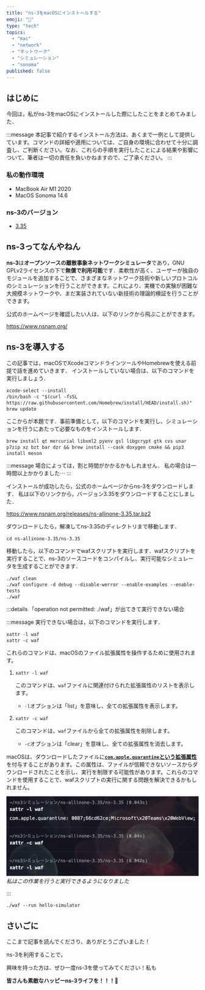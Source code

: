 ```yaml
---
title: "ns-3をmacOSにインストールする"
emoji: "🛜"
type: "tech"
topics:
  - "mac"
  - "network"
  - "ネットワーク"
  - "シミュレーション"
  - "sonoma"
published: false
---
```


## はじめに

今回は，私がns-3をmacOSにインストールした際にしたことをまとめてみました．

:::message
本記事で紹介するインストール方法は、あくまで一例として提供しています。コマンドの詳細や適用については、ご自身の環境に合わせて十分に調査し、ご判断ください。なお、これらの手順を実行したことによる結果や影響について、筆者は一切の責任を負いかねますので、ご了承ください。
:::

### 私の動作環境
- MacBook Air M1 2020
- MacOS Sonoma 14.6

### ns-3のバージョン
- [3.35](https://www.nsnam.org/releases/ns-3-35/)

## ns-3ってなんやねん

**ns-3**は**オープンソースの離散事象ネットワークシミュレータ**であり，GNU GPLv2ライセンスの下で**無償で利用可能**です．柔軟性が高く、ユーザーが独自のモジュールを追加することで、さまざまなネットワーク技術や新しいプロトコルのシミュレーションを行うことができます。これにより、実機での実験が困難な大規模ネットワークや、まだ実装されていない新技術の理論的検証を行うことができます。

公式のホームページを確認したい人は、以下のリンクから飛ぶことができます。

https://www.nsnam.org/

## ns-3を導入する

この記事では，macOSでXcodeコマンドラインツールやHomebrewを使える前提で話を進めていきます．
インストールしていない場合は、以下のコマンドを実行しましょう．

```
xcode-select --install
/bin/bash -c "$(curl -fsSL https://raw.githubusercontent.com/Homebrew/install/HEAD/install.sh)"
brew update
```

ここからが本題です．事前準備として，以下のコマンドを実行し、シミュレーションを行うにあたって必要なものをインストールします．

```
brew install qt mercurial libxml2 pyenv gsl libgcrypt gtk cvs unar p7zip xz bzt bar dzr && brew install --cask doxygen cmake && pip3 install meson
```

:::message
場合によっては，割と時間がかかるかもしれません．
私の場合は一時間以上かかりました⋯
:::

インストールが成功したら，公式のホームページからns-3をダウンロードします．
私は以下のリンクから，バージョン3.35をダウンロードすることにしました．

https://www.nsnam.org/releases/ns-allinone-3.35.tar.bz2

ダウンロードしたら，解凍してns-3.35のディレクトリまで移動します．

```
cd ns-allinone-3.35/ns-3.35
```

移動したら，以下のコマンドでwafスクリプトを実行します．wafスクリプトを実行することで、ns-3のソースコードをコンパイルし、実行可能なシミュレータを生成することができます．

```
./waf clean
./waf configure -d debug --disable-werror --enable-examples --enable-tests
./waf
```

:::details 「operation not permitted: ./waf」が出てきて実行できない場合

:::message
実行できない場合は，以下のコマンドを実行します．

```
xattr -l waf
xattr -c waf
```

これらのコマンドは、macOSのファイル拡張属性を操作するために使用されます。

1. `xattr -l waf`

   このコマンドは、`waf`ファイルに関連付けられた拡張属性のリストを表示します。
   - `-l`オプションは「list」を意味し、全ての拡張属性を表示します。

2. `xattr -c waf`

   このコマンドは、`waf`ファイルから全ての拡張属性を削除します。
   - `-c`オプションは「clear」を意味し、全ての拡張属性を消去します。

macOSは、ダウンロードしたファイルに[**`com.apple.quarantine`という拡張属性**](https://iboysoft.com/jp/news/com-apple-quarantine.html)を付与することがあります。この属性は、ファイルが信頼できないソースからダウンロードされたことを示し、実行を制限する可能性があります。これらのコマンドを使用することで、wafスクリプトの実行に関する問題を解決できるかもしれません。

![](/images/sankaku28/1.png)
*私はこの作業を行うと実行できるようになりました*

:::




```
./waf --run hello-simulator
```

## さいごに

ここまで記事を読んでくださり、ありがとうございました！

ns-3を利用することで，

興味を持った方は、ぜひ一度ns-3を使ってみてください！私も

**皆さんも素敵なハッピーns-3ライフを！！！🌸**
